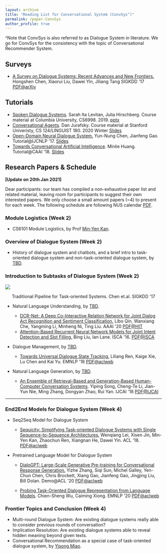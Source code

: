 ```yaml
---
layout: archive
title: "Reading List for Conversational System (ConvSys^)"
permalink: /paper-ConvSys
author_profile: true
---
```


^Note that ConvSys is also referred to as Dialogue System in literature. We go for ConvSys for the consistency with the topic of Conversational Recommender System. 



## Surveys

- <u>A Survey on Dialogue Systems: Recent Advances and New Frontiers.</u> Hongshen Chen, Xiaorui Liu, Dawei Yin, Jiliang Tang SIGKDD '17 [PDF@arXiv](https://arxiv.org/pdf/1711.01731.pdf)



## Tutorials

- <u>Spoken Dialogue Systems</u>. Sarah Ita Levitan, Julia Hirschberg. Course material at Columbia University, CS6998. 2019. [pptx](http://www.cs.columbia.edu/~julia/courses/CS6998-2019/sds_slides.pptx)
- <u>Conversational Agents</u>. Dan Jurafsky. Course material at Stanford Univeristy, CS 124/LINGUIST 180. 2020 Winter [Slides](http://web.stanford.edu/class/cs124/lec/chatbot20.pdf)
- <u>Open-Domain Neural Dialogue System.</u> Yun-Nung Chen, Jianfeng Gao. Tutorial@IJCNLP '17. [Slides](https://www.csie.ntu.edu.tw/~yvchen/doc/OpenDialogue_Tutorial_IJCNLP.pdf)
- <u>Towards Conversational Artificial Intelligence</u>. Minlie Huang. Tutorial@CAAI '18. [Slides](http://coai.cs.tsinghua.edu.cn/hml/media/files/CAAI-2018-tutorial.pdf)



## Research Papers & Schedule

**[Update on 20th Jan 2021]** 

Dear participants: our team has compiled a non-exhaustive paper list and related material, leaving room for participants to suggest their own interested papers. We only choose a small amount papers (~4) to present for each week. The following schedule are following NUS calendar [PDF](http://nus.edu.sg/registrar/docs/info/calendar/ay2020-2021.pdf).



### Module Logistics (Week 2)

- CS6101 Module Logistics, by Prof [Min-Yen Kan](https://www.comp.nus.edu.sg/~kanmy/).



### Overview of Dialogue System (Week 2)

- History of dialogue system and chatbots, and a brief intro to task-oriented dialogue system and non-task-oriented dialogue system, by [TBD]().



### Introduction to Subtasks of Dialogue System (Week 2)

![](https://wing-nus.github.io/cs6101/files/dialogue-sys-components.png)

<center>
  Traditional Pipeline for Task-oriented Systems. Chen et.al. SIGKDD '17
 </center>



- Natural Language Understanding, by [TBD]().
  - <u>DCR-Net: A Deep Co-Interactive Relation Network for Joint Dialog Act Recognition and Sentiment Classification.</u> Libo Qin, Wanxiang Che, Yangming Li, Minheng Ni, Ting Liu. AAAI '20 [PDF@HIT](http://ir.hit.edu.cn/~car/papers/AAAI2020-Qin-dcrnet.pdf)
  - <u>Attention-Based Recurrent Neural Network Models for Joint Intent Detection and Slot Filling.</u> Bing Liu, Ian Lane. ISCA '16. [PDF@ISCA](https://www.isca-speech.org/archive/Interspeech_2016/pdfs/1352.PDF)

- Dialogue Management, by [TBD]().

  - <u>Towards Universal Dialogue State Tracking.</u> Liliang Ren, Kaige Xie, Lu Chen and Kai Yu. EMNLP '18 [PDF@aclweb](https://www.aclweb.org/anthology/D18-1299.pdf)

- Natural Language Generation, by [TBD]().

  - <u>An Ensemble of Retrieval-Based and Generation-Based Human-Computer Conversation Systems</u>. Yiping Song, Cheng-Te Li, Jian-Yun Nie, Ming Zhang, Dongyan Zhao, Rui Yan. IJCAI '18 [PDF@IJCAI](https://www.ijcai.org/Proceedings/2018/0609.pdf)

    

---



### End2End Models for Dialogue System (Week 4)

- Seq2Seq Model for Dialogue System
  - <u>Sequicity: Simplifying Task-oriented Dialogue Systems with Single Sequence-to-Sequence Architectures.</u> Wenqiang Lei, Xisen Jin, Min-Yen Kan, Zhaochun Ren, Xiangnan He, Dawei Yin. ACL '18. [PDF@aclweb](https://www.aclweb.org/anthology/P18-1133.pdf)

- Pretrained Language Model for Dialogue System

  - <u>DialoGPT: Large-Scale Generative Pre-training for Conversational Response Generation.</u> Yizhe Zhang, Siqi Sun, Michel Galley, Yen-Chun Chen, Chris Brockett, Xiang Gao, Jianfeng Gao, Jingjing Liu, Bill Dolan. Demo@ACL '20 [PDF@aclweb](https://www.aclweb.org/anthology/2020.acl-demos.30.pdf)

  - <u>Probing Task-Oriented Dialogue Representation from Language Models</u>. Chien-Sheng Wu, Caiming Xiong. EMNLP '20 [PDF@aclweb](https://www.aclweb.org/anthology/2020.emnlp-main.409.pdf)



### Frontier Topics and Conclusion (Week 4)

- Multi-round Dialogue System: Are existing dialogue systems really able to consider previous rounds of conversation?
- Implication Resolution: Are existing dialogue systems able to reveal hidden meaning beyond given texts.
- Conversational Recommendation as a special case of task-oriented dialogue system, by [Yisong Miao](https://www.yisong.me).

